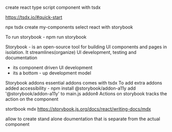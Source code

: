 create react type script component with tsdx

https://tsdx.io/#quick-start

npx tsdx create my-components 
select react with storybook

To run storybook - npm run storybook 

Storybook - is an open-source tool for building UI components and pages in isolation.
It streamlines(organize) UI development, testing and documentation
- its component driven UI development 
- its a bottom - up development model 
   

Storybook addons 
essential addons comes with tsdx 
To add extra addons 
added accessibility - npm install @storybook/addon-a11y
add '@storybook/addon-a11y' to main.js addon◊
Actions on storybook tracks the action on the component 

stortbook mdx
https://storybook.js.org/docs/react/writing-docs/mdx

allow to create stand alone doumentation that is separate from the actual 
component